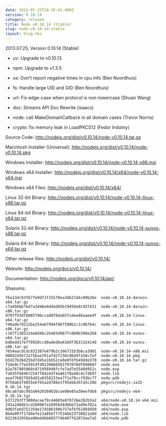 ```yaml
---
date: 2013-07-25T20:35:41.000Z
version: 0.10.14
category: release
title: Node v0.10.14 (Stable)
slug: node-v0-10-14-stable
layout: blog.hbs
---
```


2013.07.25, Version 0.10.14 (Stable)

* uv: Upgrade to v0.10.13

* npm: Upgrade to v1.3.5

* os: Don't report negative times in cpu info (Ben Noordhuis)

* fs: Handle large UID and GID (Ben Noordhuis)

* url: Fix edge-case when protocol is non-lowercase (Shuan Wang)

* doc: Streams API Doc Rewrite (isaacs)

* node: call MakeDomainCallback in all domain cases (Trevor Norris)

* crypto: fix memory leak in LoadPKCS12 (Fedor Indutny)


Source Code: http://nodejs.org/dist/v0.10.14/node-v0.10.14.tar.gz

Macintosh Installer (Universal): http://nodejs.org/dist/v0.10.14/node-v0.10.14.pkg

Windows Installer: http://nodejs.org/dist/v0.10.14/node-v0.10.14-x86.msi

Windows x64 Installer: http://nodejs.org/dist/v0.10.14/x64/node-v0.10.14-x64.msi

Windows x64 Files: http://nodejs.org/dist/v0.10.14/x64/

Linux 32-bit Binary: http://nodejs.org/dist/v0.10.14/node-v0.10.14-linux-x86.tar.gz

Linux 64-bit Binary: http://nodejs.org/dist/v0.10.14/node-v0.10.14-linux-x64.tar.gz

Solaris 32-bit Binary: http://nodejs.org/dist/v0.10.14/node-v0.10.14-sunos-x86.tar.gz

Solaris 64-bit Binary: http://nodejs.org/dist/v0.10.14/node-v0.10.14-sunos-x64.tar.gz

Other release files: http://nodejs.org/dist/v0.10.14/

Website: http://nodejs.org/docs/v0.10.14/

Documentation: http://nodejs.org/docs/v0.10.14/api/

Shasums:
```
f6a13dc93f677e9d71f15570ea3db2244c09b26e  node-v0.10.14-darwin-x64.tar.gz
c7a456bb7bd7a3d46e4d4ed65b19458e8c937431  node-v0.10.14-darwin-x86.tar.gz
9797f93df6085796ccad0f84a65fcdee46aaeedf  node-v0.10.14-linux-x64.tar.gz
f40ade7d212be254a67994f86f598b1c1c0b7b4c  node-v0.10.14-linux-x86.tar.gz
c187f1385224e8d4bc2b465d9677c060b399e268  node-v0.10.14-sunos-x64.tar.gz
bd8edd17eff8928ccd0adedbe63ddf3631324148  node-v0.10.14-sunos-x86.tar.gz
7654aacdcdc832387e479b2c3de731b3b6ca3d01  node-v0.10.14-x86.msi
90892d5672a75baa761afd2f238c06d4fa58cfef  node-v0.10.14.pkg
b5d27b36d25bd7d45e1bb52ce0e0fdfb49dde370  node-v0.10.14.tar.gz
f2de9c77ed3914fd9139668581f970f8df698687  node.exe
b2a767985060c0719569d8fcfe7ad7e5548d952c  node.exp
fa035fd44672547f8424df4a461f0a48c4cfdb97  node.lib
aaaf7b82f826dd2a0358223ea7f1a70ccf93bc77  node.pdb
9758a6374055ebfb5a2d788e1f95ebb267a5c20b  pkgsrc/nodejs-ia32-0.10.14.tgz
d8ca87abc993a042030d63bcae08e85a30eef4b8  pkgsrc/nodejs-x64-0.10.14.tgz
b372293ff300dacae79c44603e878726e282b3a2  x64/node-v0.10.14-x64.msi
293a240db1cd280907a16956d4d6bb72ad9ef02a  x64/node.exe
9d03fa6d751359e174586190e757efbf61869d50  x64/node.exp
8b4e097f17d4efe13a05bff7534bb23738821a9d  x64/node.lib
0323632950aa90ed4bb083774b487f6287dae7a5  x64/node.pdb
```
